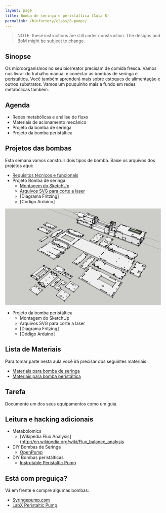 ```yaml
---
layout: page
title: Bomba de seringa e peristáltica (Aula 8)
permalink: /biofactory/class/8-pumps/
---
```


> NOTE: these instructions are still under construction. The designs and BoM might be subject to change.

## Sinopse

Os microorganismos no seu biorreator precisam de comida fresca. Vamos nos livrar do trabalho manual e conectar as bombas de seringa e peristáltica. Você também aprenderá mais sobre estoques de alimentação e outros substratos. Vamos um pouquinho mais a fundo em redes metabólicas também.

## Agenda

* Redes metabólicas e análise de fluxo
* Materiais de acionamento mecânico
* Projeto da bomba de seringa
* Projeto da bomba peristáltica

## Projetos das bombas

Esta semana vamos construir dois tipos de bomba. Baixe os arquivos dos projetos aqui:

* [Requisitos técnicos e funcionais](/biofactory/class/8-pumps/requirements/)
* Projeto Bomba de seringa
  * [Montagem do SketchUp](/biofactory/class/8/Syringe-Pump-Sketchup.skp)
  * [Arquivos SVG para corte a laser](/biofactory/class/8/Syringe-Pump-SVGs.zip)
  * [Diagrama Fritzing]
  * [Código Arduino]

![Bomba de Seringa](/biofactory/class/8/Syringe-Pump.png)

* Projeto da bomba peristáltica
  * Montagem do SketchUp
  * Arquivos SVG para corte a laser
  * [Diagrama Fritzing]
  * [Código Arduino]

## Lista de Materiais

Para tomar parte nesta aula você irá precisar dos seguintes materiais:

* [Materiais para bomba de seringa](/biofactory/class/8-pumps/syringe-pump-materials/)
* [Materiais para bomba peristáltica](/biofactory/class/8-pumps/peristaltic-pump-materials/)

## Tarefa

Documente um dos seus equipamentos como um guia.

## Leitura e hacking adicionais

* Metabolomics
  * [Wikipedia Flux Analysis](http://en.wikipedia.org/wiki/Flux_balance_analysis
* DIY Bombas de Seringa
  * [OpenPump](https://www.wevolver.com/gerrit.niezen/openpump---an-open-source-hardware-syringe-pump/openpump)
* DIY Bombas peristálticas
  * [Instrutable Peristaltic Pump](http://www.instructables.com/id/Inexpensive-easy-to-build-peristaltic-pump/)

## Está com preguiça?

Vá em frente e compre algumas bombas:

* [Syringepump.com](http://www.syringepump.com/index.php)
* [LabX Peristaltic Pump](http://www.labx.com/pumps-peristaltic)
